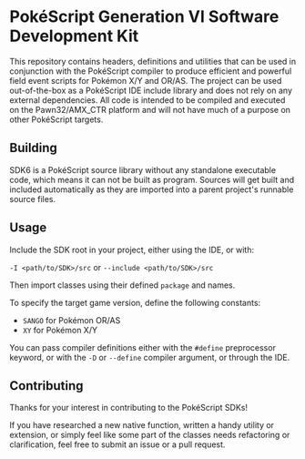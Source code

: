 # PokéScript Generation VI Software Development Kit

This repository contains headers, definitions and utilities that can be used in conjunction with the PokéScript compiler to produce efficient and powerful field event scripts for Pokémon X/Y and OR/AS. The project can be used out-of-the-box as a PokéScript IDE include library and does not rely on any external dependencies. All code is intended to be compiled and executed on the Pawn32/AMX_CTR platform and will not have much of a purpose on other PokéScript targets.

## Building

SDK6 is a PokéScript source library without any standalone executable code, which means it can not be built as program. Sources will get built and included automatically as they are imported into a parent project's runnable source files.

## Usage

Include the SDK root in your project, either using the IDE, or with:

`-I <path/to/SDK>/src` or `--include <path/to/SDK>/src`

Then import classes using their defined `package` and names.

To specify the target game version, define the following constants:

-	`SANGO` for Pokémon OR/AS
-	`XY` for Pokémon X/Y

You can pass compiler definitions either with the `#define` preprocessor keyword, or with the `-D` or `--define` compiler argument, or through the IDE.

## Contributing

Thanks for your interest in contributing to the PokéScript SDKs!

If you have researched a new native function, written a handy utility or extension, or simply feel like some part of the classes needs refactoring or clarification, feel free to submit an issue or a pull request.